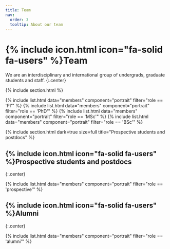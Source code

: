 ```yaml
---
title: Team
nav:
  order: 3
  tooltip: About our team
---
```


# {% include icon.html icon="fa-solid fa-users" %}Team

We are an interdisciplinary and international group of undergrads, graduate students and staff.
{:.center}

{% include section.html %}

{% include list.html data="members" component="portrait" filter="role == 'PI'" %}
{% include list.html data="members" component="portrait" filter="role == 'PhD'" %}
{% include list.html data="members" component="portrait" filter="role == 'MSc'" %}
{% include list.html data="members" component="portrait" filter="role == 'BSc'" %}

{%
  include section.html
  dark=true
  size=full
  title="Prospective students and postdocs"
%}

## {% include icon.html icon="fa-solid fa-users" %}Prospective students and postdocs
{:.center}

{% include list.html data="members" component="portrait" filter="role == 'prospective'" %}

## {% include icon.html icon="fa-solid fa-users" %}Alumni
{:.center}

{% include list.html data="members" component="portrait" filter="role == 'alumni'" %}
